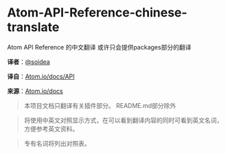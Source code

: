 # Atom-API-Reference-chinese-translate
Atom API Reference 的中文翻译
或许只会提供packages部分的翻译

**译者**：[@soidea](https://github.com/Soidea)

**译自**：[Atom.io/docs/API](https://atom.io/docs/api/v1.14.0/AtomEnvironment)

**来源**：[Atom.io/docs](https://atom.io/docs)

>本项目文档只翻译有关插件部分。
README.md部分除外

>将使用中英文对照显示方式，在可以看到翻译内容的同时可看到英文名词，方便参考英文资料。

>专有名词将列出对照表。
